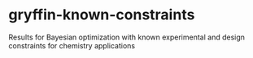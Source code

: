 # gryffin-known-constraints

Results for Bayesian optimization with known experimental and design constraints for chemistry applications
